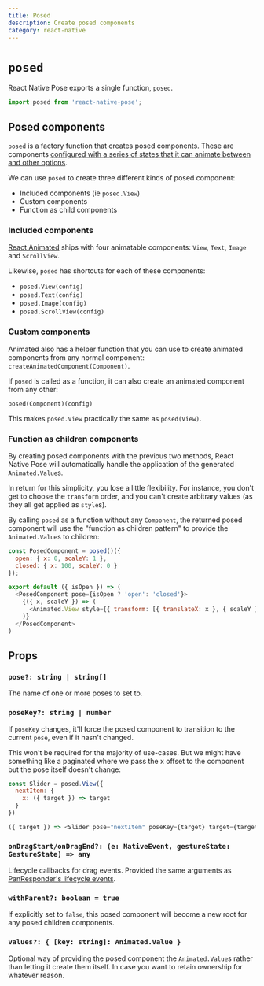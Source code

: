 ```yaml
---
title: Posed
description: Create posed components
category: react-native
---
```


# `posed`

React Native Pose exports a single function, `posed`.

```javascript
import posed from 'react-native-pose';
```

## Posed components

`posed` is a factory function that creates posed components. These are components [configured with a series of states that it can animate between and other options](/pose/native-config).

We can use `posed` to create three different kinds of posed component:

- Included components (ie `posed.View`)
- Custom components
- Function as child components

### Included components

[React Animated](https://facebook.github.io/react-native/docs/animations.html) ships with four animatable components: `View`, `Text`, `Image` and `ScrollView`.

Likewise, `posed` has shortcuts for each of these components:

- `posed.View(config)`
- `posed.Text(config)`
- `posed.Image(config)`
- `posed.ScrollView(config)`

### Custom components

Animated also has a helper function that you can use to create animated components from any normal component: `createAnimatedComponent(Component)`.

If `posed` is called as a function, it can also create an animated component from any other:

`posed(Component)(config)`

This makes `posed.View` practically the same as `posed(View)`.

### Function as children components

By creating posed components with the previous two methods, React Native Pose will automatically handle the application of the generated `Animated.Value`s.

In return for this simplicity, you lose a little flexibility. For instance, you don't get to choose the `transform` order, and you can't create arbitrary values (as they all get applied as `style`s).

By calling `posed` as a function without any `Component`, the returned posed component will use the "function as children pattern" to provide the `Animated.Value`s to children:

```javascript
const PosedComponent = posed()({
  open: { x: 0, scaleY: 1 },
  closed: { x: 100, scaleY: 0 }
});

export default ({ isOpen }) => (
  <PosedComponent pose={isOpen ? 'open': 'closed'}>
    {({ x, scaleY }) => (
      <Animated.View style={{ transform: [{ translateX: x }, { scaleY }] }} />
    )}
  </PosedComponent>
)
```

## Props

### `pose?: string | string[]`

The name of one or more poses to set to.

### `poseKey?: string | number`

If `poseKey` changes, it'll force the posed component to transition to the current `pose`, even if it hasn't changed.

This won't be required for the majority of use-cases. But we might have something like a paginated where we pass the x offset to the component but the pose itself doesn't change:

```javascript
const Slider = posed.View({
  nextItem: {
    x: ({ target }) => target
  }
})

({ target }) => <Slider pose="nextItem" poseKey={target} target={target} />
```

### `onDragStart/onDragEnd?: (e: NativeEvent, gestureState: GestureState) => any`

Lifecycle callbacks for drag events. Provided the same arguments as [PanResponder's lifecycle events](https://facebook.github.io/react-native/docs/panresponder.html).

### `withParent?: boolean = true`

If explicitly set to `false`, this posed component will become a new root for any posed children components.

### `values?: { [key: string]: Animated.Value }`

Optional way of providing the posed component the `Animated.Value`s rather than letting it create them itself. In case you want to retain ownership for whatever reason.
